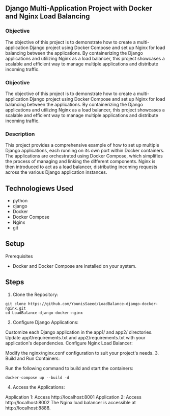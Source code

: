## Django Multi-Application Project with Docker and Nginx Load Balancing
### Objective
The objective of this project is to demonstrate how to create a multi-application Django project using Docker Compose and set up Nginx for load balancing between the applications. By containerizing the Django applications and utilizing Nginx as a load balancer, this project showcases a scalable and efficient way to manage multiple applications and distribute incoming traffic.

### Objective
The objective of this project is to demonstrate how to create a multi-application Django project using Docker Compose and set up Nginx for load balancing between the applications. By containerizing the Django applications and utilizing Nginx as a load balancer, this project showcases a scalable and efficient way to manage multiple applications and distribute incoming traffic.

### Description
This project provides a comprehensive example of how to set up multiple Django applications, each running on its own port within Docker containers. The applications are orchestrated using Docker Compose, which simplifies the process of managing and linking the different components. Nginx is then introduced to act as a load balancer, distributing incoming requests across the various Django application instances.

## Technologiews Used
- python
- django
- Docker
- Docker Compose
- Nginx
- git

## Setup
Prerequisites
- Docker and Docker Compose are installed on your system.
## Steps
1. Clone the Repository:


```
git clone https://github.com/YounisSaeed/LoadBalance-django-docker-nginx.git
cd LoadBalance-django-docker-nginx
```
2. Configure Django Applications:

Customize each Django application in the app1/ and app2/ directories.
Update app1/requirements.txt and app2/requirements.txt with your application's dependencies.
Configure Nginx Load Balancer:

Modify the nginx/nginx.conf configuration to suit your project's needs.
3. Build and Run Containers:

Run the following command to build and start the containers:

```
docker-compose up --build -d

```
4. Access the Applications:

Application 1: Access http://localhost:8001
Application 2: Access http://localhost:8002
The Nginx load balancer is accessible at http://localhost:8888.





